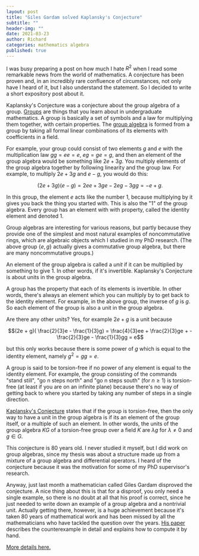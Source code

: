 ```yaml
---
layout: post
title: "Giles Gardam solved Kaplansky's Conjecture"
subtitle: ""
header-img: ""
date: 2021-03-23
author: Richard
categories: mathematics algebra
published: true
---
```

I was busy preparing a post on how much I hate $R^2$ when I read some remarkable news from the world of mathematics. A conjecture has been proven and, in an incredibly rare confluence of circumstances, not only have I heard of it, but I also understand the statement. So I decided to write a short expository post about it.

Kaplansky's Conjecture was a conjecture about the group algebra of a group. [Groups](https://en.wikipedia.org/wiki/Group_(mathematics)) are things that you learn about in undergraduate mathematics. A group is basically a set of symbols and a law for multiplying them together, with certain properties. The [group algebra](https://en.wikipedia.org/wiki/Group_ring) is formed from a group by taking all formal linear combinations of its elements with coefficients in a field.

For example, your group could consist of two elements $g$ and $e$ with the multiplication law $gg = ee = e$, $eg = ge = g$, and then an element of the group algebra would be something like $2e + 3g$. You multiply elements of the group algebra together by following linearity and the group law. For example, to multiply $2e + 3g$ and $e - g$, you would do this:

$$(2e + 3g)(e - g) = 2ee + 3ge - 2eg - 3gg = -e + g.$$

In this group, the element $e$ acts like the number $1$, because multiplying by it gives you back the thing you started with. This is also the "1" of the group algebra. Every group has an element with with property, called the identity element and denoted $1$.

Group algebras are interesting for various reasons, but partly because they provide one of the simplest and most natural examples of noncommutative rings, which are algebraic objects which I studied in my PhD research. (The above group $\{e, g\}$ actually gives a commutative group algebra, but there are many noncommutative groups.)

An element of the group algebra is called a *unit* if it can be multiplied by something to give $1$. In other words, if it's invertible. Kaplansky's Conjecture is about units in the group algebra.

A group has the property that each of its elements is invertible. In other words, there's always an element which you can multiply by to get back to the identity element. For example, in the above group, the inverse of $g$ is $g$. So each element of the group is also a unit in the group algebra.

Are there any other units? Yes, for example $2e + g$ is a unit because

$$(2e + g)( \frac{2}{3}e - \frac{1}{3}g) = \frac{4}{3}ee + \frac{2}{3}ge + -\frac{2}{3}ge - \frac{1}{3}gg = e$$

but this only works because there is some power of $g$ which is equal to the identity element, namely $g^2 = gg = e$.

A group is said to be torsion-free if no power of any element is equal to the identity element. For example, the group consisting of the commands "stand still", "go n steps north" and "go n steps south" (for $n \ge 1$) is torsion-free (at least if you are on an infinite plane) because there's no way of getting back to where you started by taking any number of steps in a single direction.

[Kaplansky's Conjecture](https://en.wikipedia.org/wiki/Kaplansky%27s_conjectures) states that if the group is torsion-free, then the only way to have a unit in the group algebra is if its an element of the group itself, or a multiple of such an element. In other words, the units of the group algebra $KG$ of a torsion-free group over a field $K$ are $\lambda g$ for $\lambda \neq 0$ and $g \in G$.

This conjecture is 80 years old. I never studied it myself, but I did work on group algebras, since my thesis was about a structure made up from a mixture of a group algebra and differential operators. I heard of the conjecture because it was the motivation for some of my PhD supervisor's research.

Anyway, just last month a mathematician called Giles Gardam disproved the conjecture. A nice thing about this is that for a disproof, you only need a single example, so there is no doubt at all that his proof is correct, since he just needed to write down an example of a group algebra and a nontrivial unit. Actually getting there, however, is a huge achievement because it's taken 80 years of mathematical work and has been missed by all the mathematicians who have tackled the question over the years. [His paper](https://arxiv.org/pdf/2102.11818.pdf) describes the counterexample in detail and explains how to compute it by hand.

[More details here.](https://www.uni-muenster.de/MathematicsMuenster/news/artikel/2021-03-04.shtml)
